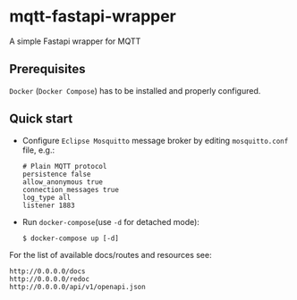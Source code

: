 # mqtt-fastapi-wrapper

A simple Fastapi wrapper for MQTT


## Prerequisites

`Docker` (`Docker Compose`) has to be installed and properly configured.


## Quick start

* Configure `Eclipse Mosquitto` message broker by editing `mosquitto.conf` file, e.g.:

      # Plain MQTT protocol
      persistence false
      allow_anonymous true
      connection_messages true
      log_type all
      listener 1883

* Run `docker-compose`(use `-d` for detached mode):

      $ docker-compose up [-d]

For the list of available docs/routes and resources see:

    http://0.0.0.0/docs
    http://0.0.0.0/redoc
    http://0.0.0.0/api/v1/openapi.json
